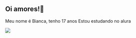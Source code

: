 ## Oi amores!💋

Meu nome é Bianca, tenho 17 anos
Estou estudando no alura

![](https://media1.tenor.com/m/o_5RQarGvJ0AAAAC/kiss.gif)
